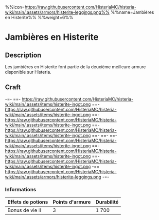 %%icon=https://raw.githubusercontent.com/HisteriaMC/histeria-wiki/main/.assets/armors/histerite-leggings.png%%
%%name=Jambières en Histerite%%
%%weight=6%%
# Jambières en Histerite

## Description
Les jambières en Histerite font partie de la deuxième meilleure armure disponible sur Histeria.

## Craft
-=-
 ==- https://raw.githubusercontent.com/HisteriaMC/histeria-wiki/main/.assets/items/histerite-ingot.png
 ==- https://raw.githubusercontent.com/HisteriaMC/histeria-wiki/main/.assets/items/histerite-ingot.png
 ==- https://raw.githubusercontent.com/HisteriaMC/histeria-wiki/main/.assets/items/histerite-ingot.png
 ==- https://raw.githubusercontent.com/HisteriaMC/histeria-wiki/main/.assets/items/histerite-ingot.png
 ==- 
 ==- 
 ==- https://raw.githubusercontent.com/HisteriaMC/histeria-wiki/main/.assets/items/histerite-ingot.png
 ==- https://raw.githubusercontent.com/HisteriaMC/histeria-wiki/main/.assets/items/histerite-ingot.png
 ==- https://raw.githubusercontent.com/HisteriaMC/histeria-wiki/main/.assets/items/histerite-ingot.png
 -== https://raw.githubusercontent.com/HisteriaMC/histeria-wiki/main/.assets/armors/histerite-leggings.png
-=-

### Informations
| Effets de potions | Points d'armure | Durabilité |
| ----------------- |-----------------|------------|
| Bonus de vie II   | 3               | 1 700      |
